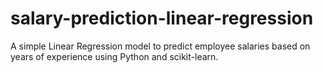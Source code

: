 # salary-prediction-linear-regression
A simple Linear Regression model to predict employee salaries based on years of experience using Python and scikit-learn.

